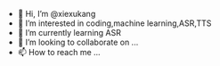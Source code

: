 - 👋 Hi, I’m @xiexukang
- 👀 I’m interested in coding,machine learning,ASR,TTS
- 🌱 I’m currently learning ASR
- 💞️ I’m looking to collaborate on ...
- 📫 How to reach me ...

<!---
xiexukang/xiexukang is a ✨ special ✨ repository because its `README.md` (this file) appears on your GitHub profile.
You can click the Preview link to take a look at your changes.
--->
